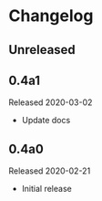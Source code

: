 # Changelog

## Unreleased

## 0.4a1

Released 2020-03-02

- Update docs

## 0.4a0

Released 2020-02-21

- Initial release
